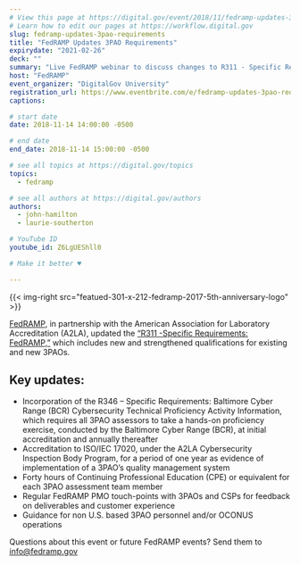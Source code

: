 ```yaml
---
# View this page at https://digital.gov/event/2018/11/fedramp-updates-3pao-requirements
# Learn how to edit our pages at https://workflow.digital.gov
slug: fedramp-updates-3pao-requirements
title: "FedRAMP Updates 3PAO Requirements"
expirydate: "2021-02-26"
deck: ""
summary: "Live FedRAMP webinar to discuss changes to R311 - Specific Requirements: FedRAMP"
host: "FedRAMP"
event_organizer: "DigitalGov University"
registration_url: https://www.eventbrite.com/e/fedramp-updates-3pao-requirements-registration-52233039427
captions: 

# start date
date: 2018-11-14 14:00:00 -0500

# end date
end_date: 2018-11-14 15:00:00 -0500

# see all topics at https://digital.gov/topics
topics: 
  - fedramp

# see all authors at https://digital.gov/authors
authors: 
  - john-hamilton
  - laurie-southerton

# YouTube ID
youtube_id: Z6LgUEShll0

# Make it better ♥

---
```


{{< img-right src="featued-301-x-212-fedramp-2017-5th-anniversary-logo" >}}

[FedRAMP](https://fedramp.gov), in partnership with the American Association for Laboratory Accreditation (A2LA), updated the [“R311 -Specific Requirements: FedRAMP,”](https://portal.a2la.org/requirements/A2LA_R311.pdf) which includes new and strengthened qualifications for existing and new 3PAOs.

## Key updates:

- Incorporation of the R346 – Specific Requirements: Baltimore Cyber Range (BCR) Cybersecurity Technical Proficiency Activity Information, which requires all 3PAO assessors to take a hands-on proficiency exercise, conducted by the Baltimore Cyber Range (BCR), at initial accreditation and annually thereafter
- Accreditation to ISO/IEC 17020, under the A2LA Cybersecurity Inspection Body Program, for a period of one year as evidence of implementation of a 3PAO’s quality management system
- Forty hours of Continuing Professional Education (CPE) or equivalent for each 3PAO assessment team member
- Regular FedRAMP PMO touch-points with 3PAOs and CSPs for feedback on deliverables and customer experience
- Guidance for non U.S. based 3PAO personnel and/or OCONUS operations

Questions about this event or future FedRAMP events? Send them to [info@fedramp.gov](mailto:info@fedramp.gov)
